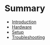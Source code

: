 # Summary

* [Introduction](README.md)
* [Hardware](hardware.md)
* [Setup](setup.md)
* [Troubleshooting](troubleshooting.md)

